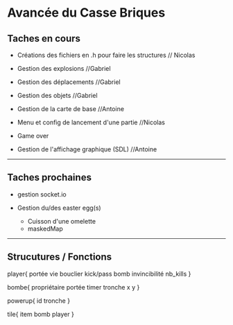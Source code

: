 # Avancée du Casse Briques


## Taches en cours
- Créations des fichiers en .h pour faire les structures
// Nicolas

- Gestion des explosions
//Gabriel

- Gestion des déplacements
//Gabriel

- Gestion des objets
//Gabriel

- Gestion de la carte de base
//Antoine

- Menu et config de lancement d'une partie
//Nicolas

- Game over

- Gestion de l'affichage graphique (SDL)
//Antoine

---
## Taches prochaines

- gestion socket.io

- Gestion du/des easter egg(s)
    - Cuisson d'une omelette
    - maskedMap

---

## Strucutures / Fonctions


player{
   portée
   vie
   bouclier
   kick/pass bomb
   invincibilité
   nb_kills
}

bombe{
   propriétaire
   portée
   timer
   tronche
   x
   y
}

powerup{
   id
   tronche
}

tile{
   item
   bomb
   player
}